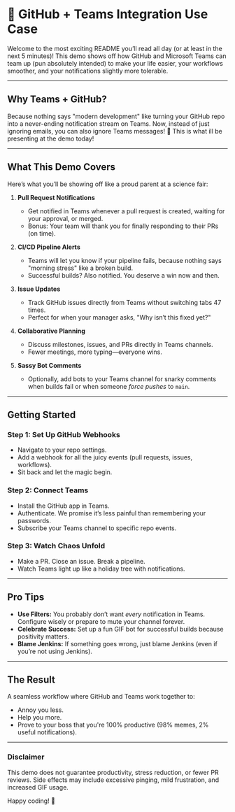 # 🚀 **GitHub + Teams Integration Use Case**  

Welcome to the most exciting README you’ll read all day (or at least in the next 5 minutes)! This demo shows off how GitHub and Microsoft Teams can team up (pun absolutely intended) to make your life easier, your workflows smoother, and your notifications slightly more tolerable.  

---

## **Why Teams + GitHub?**  
Because nothing says "modern development" like turning your GitHub repo into a never-ending notification stream on Teams. Now, instead of just ignoring emails, you can also ignore Teams messages! 🎉  This is what ill be presenting at the demo today!

---

## **What This Demo Covers**  

Here’s what you’ll be showing off like a proud parent at a science fair:  

1. **Pull Request Notifications**  
   - Get notified in Teams whenever a pull request is created, waiting for your approval, or merged.  
   - Bonus: Your team will thank you for finally responding to their PRs (on time).  

2. **CI/CD Pipeline Alerts**  
   - Teams will let you know if your pipeline fails, because nothing says "morning stress" like a broken build.  
   - Successful builds? Also notified. You deserve a win now and then.  

3. **Issue Updates**  
   - Track GitHub issues directly from Teams without switching tabs 47 times.  
   - Perfect for when your manager asks, "Why isn’t this fixed yet?"  

4. **Collaborative Planning**  
   - Discuss milestones, issues, and PRs directly in Teams channels.  
   - Fewer meetings, more typing—everyone wins.  

5. **Sassy Bot Comments**  
   - Optionally, add bots to your Teams channel for snarky comments when builds fail or when someone *force pushes* to `main`.  

---

## **Getting Started**  

### **Step 1: Set Up GitHub Webhooks**  
- Navigate to your repo settings.  
- Add a webhook for all the juicy events (pull requests, issues, workflows).  
- Sit back and let the magic begin.  

### **Step 2: Connect Teams**  
- Install the GitHub app in Teams.  
- Authenticate. We promise it’s less painful than remembering your passwords.  
- Subscribe your Teams channel to specific repo events.  

### **Step 3: Watch Chaos Unfold**  
- Make a PR. Close an issue. Break a pipeline.  
- Watch Teams light up like a holiday tree with notifications.  

---

## **Pro Tips**  

- **Use Filters:** You probably don’t want *every* notification in Teams. Configure wisely or prepare to mute your channel forever.  
- **Celebrate Success:** Set up a fun GIF bot for successful builds because positivity matters.  
- **Blame Jenkins:** If something goes wrong, just blame Jenkins (even if you’re not using Jenkins).  

---

## **The Result**  

A seamless workflow where GitHub and Teams work together to:  
- Annoy you less.  
- Help you more.  
- Prove to your boss that you're 100% productive (98% memes, 2% useful notifications).  

---

### **Disclaimer**  
This demo does not guarantee productivity, stress reduction, or fewer PR reviews. Side effects may include excessive pinging, mild frustration, and increased GIF usage.  

Happy coding! 🎉
